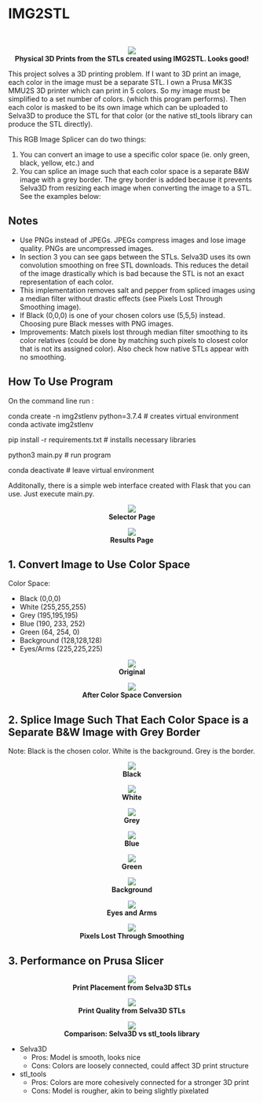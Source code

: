 # IMG2STL

<br>
<p align="center">
  <img src="images/Rick3DPrints.JPG"><br>
  <b>Physical 3D Prints from the STLs created using IMG2STL. Looks good!</b><br>
</p>

This project solves a 3D printing problem. If I want to 3D print an image, each color in the image must be a separate STL. I own a Prusa MK3S MMU2S 3D printer which can print in 5 colors. So my image must be simplified to a set number of colors. (which this program performs). Then each color is masked to be its own image which can be uploaded to Selva3D to produce the STL for that color (or the native stl_tools library can produce the STL directly).

This RGB Image Splicer can do two things:

1. You can convert an image to use a specific color space (ie. only green, black, yellow, etc.) and 
1. You can splice an image such that each color space is a separate B&W image with a grey border. The grey border is added because it prevents Selva3D from resizing each image when converting the image to a STL. See the examples below:

## Notes
- Use PNGs instead of JPEGs. JPEGs compress images and lose image quality. PNGs are uncompressed images.
- In section 3 you can see gaps between the STLs. Selva3D uses its own convolution smoothing on free STL downloads. This reduces the detail of the image drastically which is bad because the STL is not an exact representation of each color.
- This implementation removes salt and pepper from spliced images using a median filter without drastic effects (see Pixels Lost Through Smoothing image). 
- If Black (0,0,0) is one of your chosen colors use (5,5,5) instead. Choosing pure Black messes with PNG images.
- Improvements: Match pixels lost through median filter smoothing to its color relatives (could be done by matching such pixels to closest color that is not its assigned color). Also check how native STLs appear with no smoothing. 

## How To Use Program

On the command line run :

conda create -n img2stlenv python=3.7.4 # creates virtual environment
conda activate img2stlenv

pip install -r requirements.txt # installs necessary libraries

python3 main.py # run program

conda deactivate # leave virtual environment

Additonally, there is a simple web interface created with Flask that you can use. Just execute main.py.

<p align="center">
  <img src="images/FlaskCSelector.png"><br>
  <b>Selector Page</b><br>
</p>

<p align="center">
  <img src="images/FlaskResults.png"><br>
  <b>Results Page</b><br>
</p>

## 1. Convert Image to Use Color Space

Color Space:
* Black (0,0,0)
* White (255,255,255)
* Grey (195,195,195)
* Blue (190, 233, 252)
* Green (64, 254, 0)
* Background (128,128,128)
* Eyes/Arms (225,225,225)


<p align="center">
  <img src="images/rick_petr.jpg"><br>
  <b>Original</b><br>
</p>

<p align="center">
  <img src="images/simple_rick_petr_colors.png"><br>
  <b>After Color Space Conversion</b><br>
</p>

## 2. Splice Image Such That Each Color Space is a Separate B&W Image with Grey Border
Note: Black is the chosen color. White is the background. Grey is the border.

<p align="center">
  <img src="images/simple_rick_petr_smooth(1of7_Black).png"><br>
  <b>Black</b><br>
</p>

<p align="center">
  <img src="images/simple_rick_petr_smooth(2of7_White).png"><br>
  <b>White</b><br>
</p>

<p align="center">
  <img src="images/simple_rick_petr_smooth(3of7_Grey).png"><br>
  <b>Grey</b><br>
</p>

<p align="center">
  <img src="images/simple_rick_petr_smooth(4of7_Blue).png"><br>
  <b>Blue</b><br>
</p>

<p align="center">
  <img src="images/simple_rick_petr_smooth(5of7_Green).png"><br>
  <b>Green</b><br>
</p>

<p align="center">
  <img src="images/simple_rick_petr_smooth(6of7_BG).png"><br>
  <b>Background</b><br>
</p>

<p align="center">
  <img src="images/simple_rick_petr_smooth(7of7_eyes_arms).png"><br>
  <b>Eyes and Arms</b><br>
</p>

<p align="center">
  <img src="images/smoothing_result.png"><br>
  <b>Pixels Lost Through Smoothing</b><br>
</p>

## 3. Performance on Prusa Slicer

<p align="center">
  <img src="images/prusa_print_placement.png"><br>
  <b>Print Placement from Selva3D STLs</b><br>
</p>

<p align="center">
  <img src="images/prusa_print_quality.png"><br>
  <b>Print Quality from Selva3D STLs</b><br>
</p>

<p align="center">
  <img src="images/selva_vs_native_solution.png"><br>
  <b>Comparison: Selva3D vs stl_tools library</b><br>
</p>

- Selva3D
  - Pros: Model is smooth, looks nice
  - Cons: Colors are loosely connected, could affect 3D print structure
- stl_tools
  - Pros: Colors are more cohesively connected for a stronger 3D print
  - Cons: Model is rougher, akin to being slightly pixelated

